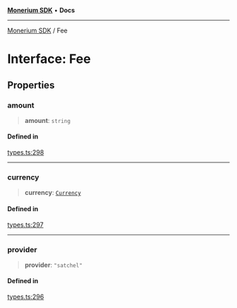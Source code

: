 [**Monerium SDK**](../README.md) • **Docs**

---

[Monerium SDK](../README.md) / Fee

# Interface: Fee

## Properties

### amount

> **amount**: `string`

#### Defined in

[types.ts:298](https://github.com/monerium/js-monorepo/blob/b10be252d44a0e68c58bc7ef6fab8947911e4a7a/packages/sdk/src/types.ts#L298)

---

### currency

> **currency**: [`Currency`](../enumerations/Currency.md)

#### Defined in

[types.ts:297](https://github.com/monerium/js-monorepo/blob/b10be252d44a0e68c58bc7ef6fab8947911e4a7a/packages/sdk/src/types.ts#L297)

---

### provider

> **provider**: `"satchel"`

#### Defined in

[types.ts:296](https://github.com/monerium/js-monorepo/blob/b10be252d44a0e68c58bc7ef6fab8947911e4a7a/packages/sdk/src/types.ts#L296)
